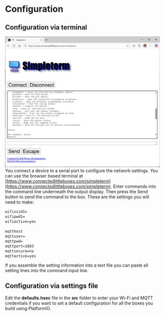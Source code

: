 # Configuration

## Configuration via terminal
![Simpleterm Screenshot](/images/simpleterm.png)
You  connect a device to a serial port to configure the network settings. You can use the browser based terminal at [https://www.connectedlittleboxes.com/simpleterm](https://www.connectedlittleboxes.com/simpleterm). Enter commands into the command line underneath the output display. Then press the Send button to send the command to the box. These are the settings you will need to make:

```
wifissid1=
wifipwd1=
wifiactive=yes

mqtthost
mqttuser=
mqttpwd=
mqttport=1883
mqttsecure=no
mqttactive=yes

```
If you assemble the setting information into a text file you can paste all setting lines into the command input line. 

## Configuration via settings file

Edit the **defaults.hsec** file in the **src** folder to enter your Wi-Fi and MQTT credentials if you want to set a default configuration for all the boxes you build using PlatformIO. 
